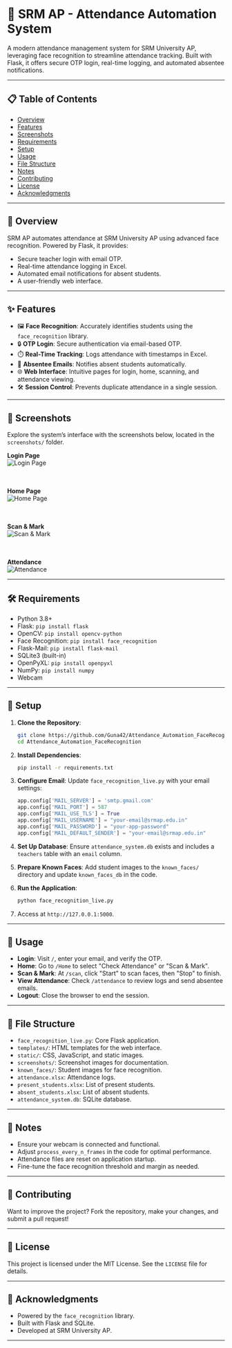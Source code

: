 # 🚀 SRM AP - Attendance Automation System

A modern attendance management system for SRM University AP, leveraging face recognition to streamline attendance tracking. Built with Flask, it offers secure OTP login, real-time logging, and automated absentee notifications.

---

## 📋 Table of Contents
- [Overview](#overview)
- [Features](#features)
- [Screenshots](#screenshots)
- [Requirements](#requirements)
- [Setup](#setup)
- [Usage](#usage)
- [File Structure](#file-structure)
- [Notes](#notes)
- [Contributing](#contributing)
- [License](#license)
- [Acknowledgments](#acknowledgments)

---

## 🌟 Overview
SRM AP automates attendance at SRM University AP using advanced face recognition. Powered by Flask, it provides:
- Secure teacher login with email OTP.
- Real-time attendance logging in Excel.
- Automated email notifications for absent students.
- A user-friendly web interface.

---

## ✨ Features
- 🖼️ **Face Recognition**: Accurately identifies students using the `face_recognition` library.
- 🔒 **OTP Login**: Secure authentication via email-based OTP.
- ⏱️ **Real-Time Tracking**: Logs attendance with timestamps in Excel.
- 📧 **Absentee Emails**: Notifies absent students automatically.
- 🌐 **Web Interface**: Intuitive pages for login, home, scanning, and attendance viewing.
- 🛠️ **Session Control**: Prevents duplicate attendance in a single session.

---

## 📸 Screenshots
Explore the system’s interface with the screenshots below, located in the `screenshots/` folder.

**Login Page**  
![Login Page](screenshots/Login.png)  
<br><br>

**Home Page**  
![Home Page](screenshots/home.png)  
<br><br>

**Scan & Mark**  
![Scan & Mark](screenshots/detect%20(1).png)  
<br><br>

**Attendance**  
![Attendance](screenshots/check%26mail.png)

---

## 🛠️ Requirements
- Python 3.8+
- Flask: `pip install flask`
- OpenCV: `pip install opencv-python`
- Face Recognition: `pip install face_recognition`
- Flask-Mail: `pip install flask-mail`
- SQLite3 (built-in)
- OpenPyXL: `pip install openpyxl`
- NumPy: `pip install numpy`
- Webcam

---

## 🔧 Setup
1. **Clone the Repository**:
   ```bash
   git clone https://github.com/Guna42/Attendance_Automation_FaceRecognition.git
   cd Attendance_Automation_FaceRecognition
   ```

2. **Install Dependencies**:
   ```bash
   pip install -r requirements.txt
   ```

3. **Configure Email**:
   Update `face_recognition_live.py` with your email settings:
   ```python
   app.config['MAIL_SERVER'] = 'smtp.gmail.com'
   app.config['MAIL_PORT'] = 587
   app.config['MAIL_USE_TLS'] = True
   app.config['MAIL_USERNAME'] = "your-email@srmap.edu.in"
   app.config['MAIL_PASSWORD'] = "your-app-password"
   app.config['MAIL_DEFAULT_SENDER'] = "your-email@srmap.edu.in"
   ```

4. **Set Up Database**:
   Ensure `attendance_system.db` exists and includes a `teachers` table with an `email` column.

5. **Prepare Known Faces**:
   Add student images to the `known_faces/` directory and update `known_faces_db` in the code.

6. **Run the Application**:
   ```bash
   python face_recognition_live.py
   ```

7. Access at `http://127.0.0.1:5000`.

---

## 🚀 Usage
- **Login**: Visit `/`, enter your email, and verify the OTP.
- **Home**: Go to `/Home` to select "Check Attendance" or "Scan & Mark".
- **Scan & Mark**: At `/scan`, click "Start" to scan faces, then "Stop" to finish.
- **View Attendance**: Check `/attendance` to review logs and send absentee emails.
- **Logout**: Close the browser to end the session.

---

## 📂 File Structure
- `face_recognition_live.py`: Core Flask application.
- `templates/`: HTML templates for the web interface.
- `static/`: CSS, JavaScript, and static images.
- `screenshots/`: Screenshot images for documentation.
- `known_faces/`: Student images for face recognition.
- `attendance.xlsx`: Attendance logs.
- `present_students.xlsx`: List of present students.
- `absent_students.xlsx`: List of absent students.
- `attendance_system.db`: SQLite database.

---

## 📝 Notes
- Ensure your webcam is connected and functional.
- Adjust `process_every_n_frames` in the code for optimal performance.
- Attendance files are reset on application startup.
- Fine-tune the face recognition threshold and margin as needed.

---

## 🤝 Contributing
Want to improve the project? Fork the repository, make your changes, and submit a pull request!

---

## 📜 License
This project is licensed under the MIT License. See the `LICENSE` file for details.

---

## 🙌 Acknowledgments
- Powered by the `face_recognition` library.
- Built with Flask and SQLite.
- Developed at SRM University AP.

---